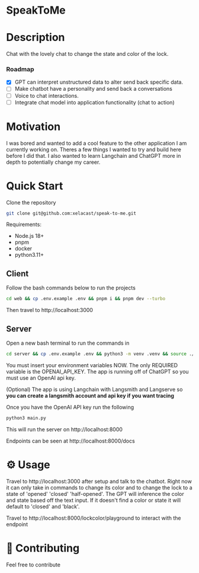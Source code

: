 # SpeakToMe

# Description

Chat with the lovely chat to change the state and color of the lock.

### Roadmap

- [x] GPT can interpret unstructured data to alter send back specific data.
- [ ] Make chatbot have a personality and send back a conversations
- [ ] Voice to chat interactions.
- [ ] Integrate chat model into application functionality (chat to action)

# Motivation
I was bored and wanted to add a cool feature to the other application I am currently working on. Theres a few things I wanted to try and build here before I did that. I also wanted to learn Langchain and ChatGPT more in depth to potentially change my career.

# Quick Start

Clone the repository
```bash
git clone git@github.com:xelacast/speak-to-me.git
```

Requirements:
- Node.js 18+
- pnpm
- docker
- python3.11+

## Client
Follow the bash commands below to run the projects

```bash
cd web && cp .env.example .env && pnpm i && pnpm dev --turbo
```

Then travel to http://localhost:3000

## Server
Open a new bash terminal to run the commands in

```bash
cd server && cp .env.example .env && python3 -m venv .venv && source ./.venv/bin/activate && pip install -r requirements.txt
```
You must insert your environment variables NOW. The only REQUIRED variable is the OPENAI_API_KEY. The app is running off of ChatGPT so you must use an OpenAI api key.

(Optional) The app is using Langchain with Langsmith and Langserve so <b>you can create a langsmith account and api key if you want tracing</b>

Once you have the OpenAI API key run the following
```bash
python3 main.py
```

This will run the server on http://localhost:8000


Endpoints can be seen at http://localhost:8000/docs

# ⚙️ Usage

Travel to http://localhost:3000 after setup and talk to the chatbot. Right now it can only take in commands to change its color and to change the lock to a state of 'opened' 'closed' 'half-opened'. The GPT will inference the color and state based off the text input. If it doesn't find a color or state it will default to 'closed' and 'black'.


Travel to http://localhost:8000/lockcolor/playground to interact with the endpoint

# 🤝 Contributing

Feel free to contribute